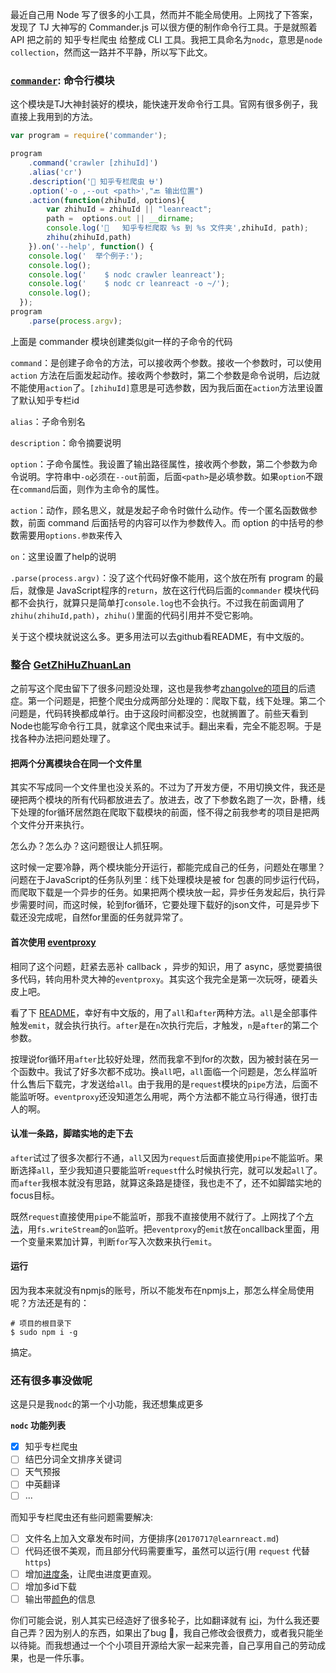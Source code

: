 最近自己用 Node 写了很多的小工具，然而并不能全局使用。上网找了下答案，发现了 TJ 大神写的 Commander.js 可以很方便的制作命令行工具。于是就照着 API 把之前的 知乎专栏爬虫 给整成 CLI 工具。我把工具命名为`nodc`，意思是`node collection`，然而这一路并不平静，所以写下此文。

### **[`commander`](https://github.com/tj/commander.js): 命令行模块**

这个模块是TJ大神封装好的模块，能快速开发命令行工具。官网有很多例子，我直接上我用到的方法。

```javascript
var program = require('commander');

program
	.command('crawler [zhihuId]')
	.alias('cr')
	.description('🔄 知乎专栏爬虫 ⛎')
	.option('-o ,--out <path>',"🔙 输出位置")
	.action(function(zhihuId, options){
		var zhihuId = zhihuId || "leanreact";
		path =  options.out || __dirname;
		console.log('🐛   知乎专栏爬取 %s 到 %s 文件夹',zhihuId, path);
		zhihu(zhihuId,path)
	}).on('--help', function() {
    console.log('  举个例子:');
    console.log();
    console.log('    $ nodc crawler leanreact');
    console.log('    $ nodc cr leanreact -o ~/');
    console.log();
  });
program
	.parse(process.argv);
```

上面是 commander 模块创建类似git一样的子命令的代码

`command`：是创建子命令的方法，可以接收两个参数。接收一个参数时，可以使用 `action` 方法在后面发起动作。接收两个参数时，第二个参数是命令说明，后边就不能使用`action`了。`[zhihuId]`意思是可选参数，因为我后面在`action`方法里设置了默认知乎专栏id

`alias`：子命令别名

`description`：命令摘要说明

`option`：子命令属性。我设置了输出路径属性，接收两个参数，第二个参数为命令说明。字符串中`-o`必须在`--out`前面，后面`<path>`是必填参数。如果`option`不跟在`command`后面，则作为主命令的属性。


`action`：动作，顾名思义，就是发起子命令时做什么动作。传一个匿名函数做参数，前面 command 后面括号的内容可以作为参数传入。而 option 的中括号的参数需要用`options.参数`来传入

`on`：这里设置了help的说明

`.parse(process.argv)`：没了这个代码好像不能用，这个放在所有 program 的最后，就像是 JavaScript程序的`return`，放在这行代码后面的`commander` 模块代码都不会执行，就算只是简单打`console.log`也不会执行。不过我在前面调用了`zhihu(zhihuId,path)`，`zhihu()`里面的代码引用并不受它影响。

关于这个模块就说这么多。更多用法可以去github看README，有中文版的。

### 整合 [GetZhiHuZhuanLan](https://github.com/bubao/GetZhiHuZhuanLan)

之前写这个爬虫留下了很多问题没处理，这也是我参考[zhangolve的项目](https://github.com/zhangolve/zhihu-answer-convert-to-md-by-node)的后遗症。第一个问题是，把整个爬虫分成两部分处理的：爬取下载，线下处理。第二个问题是，代码转换都成单行。由于这段时间都没空，也就搁置了。前些天看到 Node也能写命令行工具，就拿这个爬虫来试手。翻出来看，完全不能忍啊。于是找各种办法把问题处理了。

#### 把两个分离模块合在同一个文件里

其实不写成同一个文件里也没关系的。不过为了开发方便，不用切换文件，我还是硬把两个模块的所有代码都放进去了。放进去，改了下参数名跑了一次，卧槽，线下处理的for循环居然跑在爬取下载模块的前面，怪不得之前我参考的项目是把两个文件分开来执行。

怎么办？怎么办？这问题很让人抓狂啊。

这时候一定要冷静，两个模块能分开运行，都能完成自己的任务，问题处在哪里？问题在于JavaScript的任务队列里：线下处理模块是被 for 包裹的同步运行代码，而爬取下载是一个异步的任务。如果把两个模块放一起，异步任务发起后，执行异步需要时间，而这时候，轮到for循环，它要处理下载好的json文件，可是异步下载还没完成呢，自然for里面的任务就异常了。

#### 首次使用 [eventproxy](https://github.com/JacksonTian/eventproxy)

相同了这个问题，赶紧去恶补 callback ，异步的知识，用了 async，感觉要搞很多代码，转向用朴灵大神的`eventproxy`。其实这个我完全是第一次玩呀，硬着头皮上吧。

看了下 [README](https://github.com/JacksonTian/eventproxy/blob/master/README.md)，幸好有中文版的，用了`all`和`after`两种方法。`all`是全部事件触发`emit`，就会执行执行。`after`是在`n`次执行完后，才触发，`n`是`after`的第二个参数。

按理说for循环用`after`比较好处理，然而我拿不到for的次数，因为被封装在另一个函数中。我试了好多次都不成功。换`all`吧，`all`面临一个问题是，怎么样监听什么售后下载完，才发送给`all`。由于我用的是`request`模块的`pipe`方法，后面不能监听呀。`eventproxy`还没知道怎么用呢，两个方法都不能立马行得通，很打击人的啊。

#### 认准一条路，脚踏实地的走下去

`after`试过了很多次都行不通，`all`又因为`request`后面直接使用`pipe`不能监听。果断选择`all`，至少我知道只要能监听`request`什么时候执行完，就可以发起`all`了。而`after`我根本就没有思路，就算这条路是捷径，我也走不了，还不如脚踏实地的focus目标。

既然`request`直接使用`pipe`不能监听，那我不直接使用不就行了。上网找了个[方法](https://segmentfault.com/q/1010000009323745/a-1020000009454031)，用`fs.writeStream`的`on`监听。把`eventproxy`的`emit`放在`on`callback里面，用一个变量来累加计算，判断`for`写入次数来执行`emit`。

#### 运行

因为我本来就没有npmjs的账号，所以不能发布在npmjs上，那怎么样全局使用呢？方法还是有的：

```shell
# 项目的根目录下
$ sudo npm i -g
```

搞定。

### 还有很多事没做呢

这是只是我`nodc`的第一个小功能，我还想集成更多

**`nodc` 功能列表**

- [x] 知乎专栏爬虫
- [ ] 结巴分词全文排序关键词
- [ ] 天气预报
- [ ] 中英翻译
- [ ] ...

而知乎专栏爬虫还有些问题需要解决:

- [ ] 文件名上加入文章发布时间，方便排序(`20170717@learnreact.md`)
- [ ] 代码还很不美观，而且部分代码需要重写，虽然可以运行(用 `request` 代替 `https`)
- [ ] 增加[进度条](https://github.com/visionmedia/node-progress)，让爬虫进度更直观。
- [ ] 增加多id下载
- [ ] 输出带[颜色](https://github.com/Marak/colors.js)的信息

你们可能会说，别人其实已经造好了很多轮子，比如翻译就有 [ici](https://github.com/Flowerowl/ici)，为什么我还要自己弄？因为别人的东西，如果出了bug 🐛，我自己修改会很费力，或者我只能坐以待毙。而我想通过一个个小项目开源给大家一起来完善，自己享用自己的劳动成果，也是一件乐事。